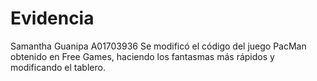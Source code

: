 # Evidencia
Samantha Guanipa A01703936
Se modificó el código del juego PacMan obtenido en Free Games, haciendo los fantasmas más rápidos y modificando el tablero. 
